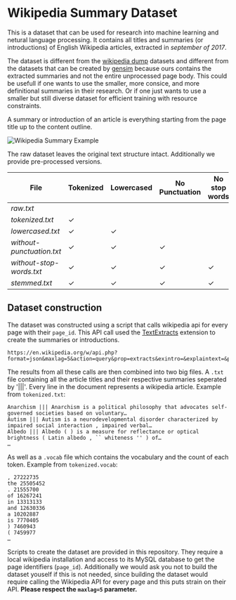 Wikipedia Summary Dataset
======

This is a dataset that can be used for research into machine learning and netural language processing. It contains all titles and summaries (or introductions) of English Wikipedia articles, extracted in *september of 2017*.

The dataset is different from the [wikipedia dump](https://dumps.wikimedia.org/backup-index.html) datasets and different from the datasets that can be created by [gensim](http://textminingonline.com/training-word2vec-model-on-english-wikipedia-by-gensim) because ours contains the extracted summaries and not the entire unprocessed page body. This could be usefull if one wants to use the smaller, more consice, and more definitional summaries in their research. Or if one just wants to use a smaller but still diverse dataset for efficient training with resource constraints.

A summary or introduction of an article is everything starting from the page title up to the content outline.

![Wikipedia Summary Example](https://user-images.githubusercontent.com/44893/31073372-f02d4384-a76b-11e7-909f-1e3769b3b9d0.png)

The raw dataset leaves the original text structure intact. Additionally we provide pre-processed versions.

File | Tokenized | Lowercased | No Punctuation | No stop words | Stemmed
--- | --- | --- | --- | --- | ---
*raw.txt* |  |  |  |  |  |
*tokenized.txt* | ✓ |  |  |  |  |
*lowercased.txt* | ✓ | ✓ |  |  |  |
*without-punctuation.txt* | ✓ | ✓ | ✓ |  |  |
*without-stop-words.txt* | ✓ | ✓ | ✓ | ✓ |  |
*stemmed.txt* | ✓ | ✓ | ✓ | ✓ | ✓ |

Dataset construction
-----

The dataset was constructed using a script that calls wikipedia api for every page with their `page_id`. This API call used the [TextExtracts](https://www.mediawiki.org/wiki/Extension:TextExtracts) extension to create the summaries or introductions.

```
https://en.wikipedia.org/w/api.php?format=json&maxlag=5&action=query&prop=extracts&exintro=&explaintext=&pageids=123|456|789
```

The results from all these calls are then combined into two big files. A `.txt` file containing all the article titles and their respective summaries seperated by '|||'. Every line in the document represents a wikipedia article. Example from `tokenized.txt`:

```
Anarchism ||| Anarchism is a political philosophy that advocates self-governed societies based on voluntary…
Autism ||| Autism is a neurodevelopmental disorder characterized by impaired social interaction , impaired verbal…
Albedo ||| Albedo ( ) is a measure for reflectance or optical brightness ( Latin albedo , `` whiteness '' ) of…
…
```

As well as a `.vocab` file which contains the vocabulary and the count of each token. Example from `tokenized.vocab`:

```
, 27222735
the 25505452
. 21555700
of 16267241
in 13313133
and 12630336
a 10202887
is 7770405
) 7460943
( 7459977
…
```

Scripts to create the dataset are provided in this repository. They require a local wikipedia installation and access to its MySQL database to get the page identifiers (`page_id`). Additionally we would ask you not to build the dataset youself if this is not needed, since building the dataset would require calling the Wikipedia API for every page and this puts strain on their API. **Please respect the `maxlag=5` parameter.**


